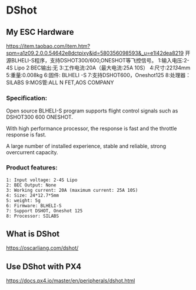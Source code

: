 # DShot

## My ESC Hardware
https://item.taobao.com/item.htm?spm=a1z09.2.0.0.54642e8dctpixy&id=580356098593&_u=e1l42dea8219
开源BLHELI-S程序，支持DSHOT300/600,ONESHOT等飞控信号。
1:输入电压:2-4S Lipo
2:BEC输出:无
3:工作电流:20A（最大电流:25A 10S）
4:尺寸:22*13*4mm
5:重量:0.008kg
6:固件: BLHELI -S
7:支持DSHOT600，Oneshot125
8:处理器：SILABS 
9:MOS管:ALL N FET,AOS COMPANY

### Specification:
Open source BLHELI-S program supports flight control signals such as DSHOT300 600 ONESHOT.
 
 With high performance processor, the response is fast and the throttle response is fast.
 
A large number of installed experience, stable and reliable, strong overcurrent capacity.
 
### Product features: 
    1: Input voltage: 2-4S Lipo
    2: BEC Output: None
    3: Working current: 20A (maximum current: 25A 10S)
    4: Size: 24*12.7*5mm
    5: weight: 5g
    6: Firmware: BLHELI-S
    7: Support DSHOT, Oneshot 125
    8: Processor: SILABS

## What is DShot
https://oscarliang.com/dshot/

## Use DShot with PX4
https://docs.px4.io/master/en/peripherals/dshot.html    